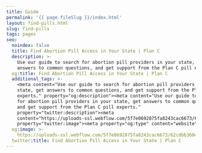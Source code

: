 ```yaml
---
title: Guide
permalink: '{{ page.fileSlug }}/index.html'
layout: find-pills.html
slug: find-pills
tags: pages
seo:
  noindex: false
  title: Find Abortion Pill Access in Your State | Plan C
  description: >-
    Use our guide to search for abortion pill providers in your state, get
    answers to common questions, and get support from the Plan C pill experts.
  og:title: Find Abortion Pill Access in Your State | Plan C
  additional_tags: >-
    <meta content="Use our guide to search for abortion pill providers in your
    state, get answers to common questions, and get support from the Plan C pill
    experts." property="og:description"><meta content="Use our guide to search
    for abortion pill providers in your state, get answers to common questions,
    and get support from the Plan C pill experts."
    property="twitter:description"><meta
    content="https://uploads-ssl.webflow.com/5f7e0692875fa8243cac6673/62cdbb36841ce363670f2329_social-share-tiny.png"
    property="twitter:image"><meta property="og:type" content="website">
  og:image: >-
    https://uploads-ssl.webflow.com/5f7e0692875fa8243cac6673/62cdbb36841ce363670f2329_social-share-tiny.png
  twitter:title: Find Abortion Pill Access in Your State | Plan C
---
```



